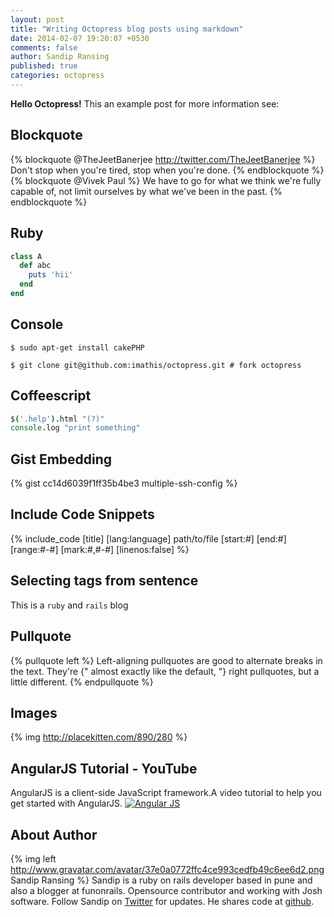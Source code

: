```yaml
---
layout: post
title: "Writing Octopress blog posts using markdown"
date: 2014-02-07 19:20:07 +0530
comments: false
author: Sandip Ransing
published: true
categories: octopress 
---
```

**Hello Octopress!**
This an example post for more information see:

## Blockquote
{% blockquote @TheJeetBanerjee http://twitter.com/TheJeetBanerjee %}
Don't stop when you're tired, stop when you're done.
{% endblockquote %}
{% blockquote @Vivek Paul %}
We have to go for what we think we're fully capable of, not limit ourselves by what we've been in the past.
{% endblockquote %}

## Ruby
```ruby
class A
  def abc
    puts 'hii'
  end
end
```

## Console
```console
$ sudo apt-get install cakePHP
```
```
$ git clone git@github.com:imathis/octopress.git # fork octopress
```

## Coffeescript
```coffeescript
$('.help').html "(?)"
console.log "print something"

```

## Gist Embedding
{% gist cc14d6039f1ff35b4be3  multiple-ssh-config %}

## Include Code Snippets
{% include_code [title] [lang:language] path/to/file [start:#] [end:#] [range:#-#] [mark:#,#-#] [linenos:false] %}

## Selecting tags from sentence
This is a `ruby` and `rails` blog

## Pullquote
{% pullquote left %}
Left-aligning pullquotes are good to alternate breaks in the text. They're
{" almost exactly like the default, "} right pullquotes, but a little different.
{% endpullquote %}

## Images
{% img http://placekitten.com/890/280 %}


## AngularJS Tutorial - YouTube
AngularJS is a client-side JavaScript framework.A video tutorial to help you get started with AngularJS.
[![Angular JS](http://img.youtube.com/vi/WuiHuZq_cg4/0.jpg)](http://youtube.com/watch?v=WuiHuZq_cg4)

## About Author
{% img left http://www.gravatar.com/avatar/37e0a0772ffc4ce993cedfb49c6ee6d2.png Sandip Ransing %}
Sandip is a ruby on rails developer based in pune and also a blogger at funonrails. Opensource contributor and working with Josh software. Follow Sandip on [Twitter](http://twitter.com/sandipransing) for updates. He shares code at [github](http://github.com/sandipransing).

